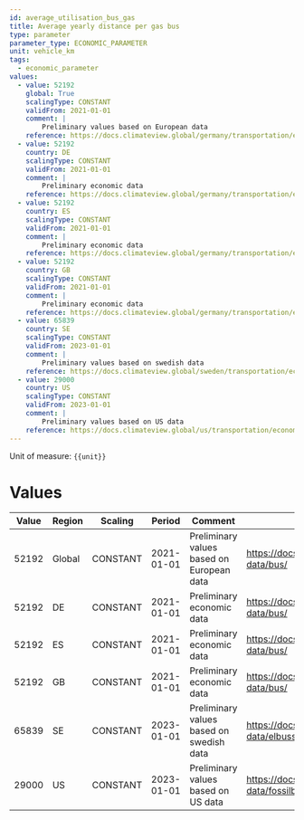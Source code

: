 ```yaml
---
id: average_utilisation_bus_gas
title: Average yearly distance per gas bus
type: parameter
parameter_type: ECONOMIC_PARAMETER
unit: vehicle_km
tags:
  - economic_parameter
values:
  - value: 52192
    global: True
    scalingType: CONSTANT
    validFrom: 2021-01-01
    comment: |
        Preliminary values based on European data
    reference: https://docs.climateview.global/germany/transportation/economic-data/bus/
  - value: 52192
    country: DE
    scalingType: CONSTANT
    validFrom: 2021-01-01
    comment: |
        Preliminary economic data
    reference: https://docs.climateview.global/germany/transportation/economic-data/bus/
  - value: 52192
    country: ES
    scalingType: CONSTANT
    validFrom: 2021-01-01
    comment: |
        Preliminary economic data
    reference: https://docs.climateview.global/germany/transportation/economic-data/bus/
  - value: 52192
    country: GB
    scalingType: CONSTANT
    validFrom: 2021-01-01
    comment: |
        Preliminary economic data
    reference: https://docs.climateview.global/germany/transportation/economic-data/bus/
  - value: 65839
    country: SE
    scalingType: CONSTANT
    validFrom: 2023-01-01
    comment: |
        Preliminary values based on swedish data
    reference: https://docs.climateview.global/sweden/transportation/economic-data/elbuss/
  - value: 29000
    country: US
    scalingType: CONSTANT
    validFrom: 2023-01-01
    comment: |
        Preliminary values based on US data
    reference: https://docs.climateview.global/us/transportation/economic-data/fossilbus/
---
```



Unit of measure: `{{unit}}`


# Values


| Value | Region | Scaling | Period | Comment | Reference |
|-------|--------|---------|--------|---------|-----------|
| 52192 | Global | CONSTANT | 2021-01-01 | Preliminary values based on European data | https://docs.climateview.global/germany/transportation/economic-data/bus/ |
| 52192 | DE | CONSTANT | 2021-01-01 | Preliminary economic data | https://docs.climateview.global/germany/transportation/economic-data/bus/ |
| 52192 | ES | CONSTANT | 2021-01-01 | Preliminary economic data | https://docs.climateview.global/germany/transportation/economic-data/bus/ |
| 52192 | GB | CONSTANT | 2021-01-01 | Preliminary economic data | https://docs.climateview.global/germany/transportation/economic-data/bus/ |
| 65839 | SE | CONSTANT | 2023-01-01 | Preliminary values based on swedish data | https://docs.climateview.global/sweden/transportation/economic-data/elbuss/ |
| 29000 | US | CONSTANT | 2023-01-01 | Preliminary values based on US data | https://docs.climateview.global/us/transportation/economic-data/fossilbus/ |


